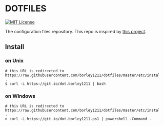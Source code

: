 # DOTFILES
[![MIT License](http://img.shields.io/badge/license-MIT-blue.svg?style=flat)](LICENSE)

The configuration files repository.
This repo is inspired by [this project](https://github.com/b4b4r07/dotfiles).

## Install

### on Unix
```shellscript:
# this URL is redirected to https://raw.githubusercontent.com/borley1211/dotfiles/master/etc/install .
$ curl -L https://git.io/dot.borley1211 | bash
```

### on Windows
```powershell:
# this URL is redirected to https://raw.githubusercontent.com/borley1211/dotfiles/master/etc/install.ps1 .
> curl -L https://git.io/dot.borley1211.ps1 | powershell -Command -
```
